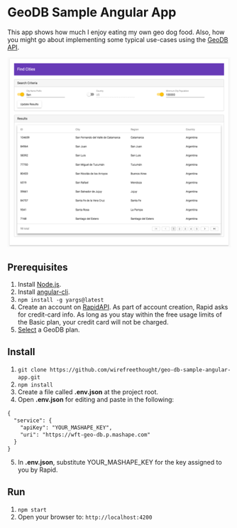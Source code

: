 # GeoDB Sample Angular App
This app shows how much I enjoy eating my own geo dog food. Also, how you might go about implementing some typical use-cases using the [GeoDB API](https://rapidapi.com/user/wirefreethought/package/GeoDB).

![Find Cities](/src/assets/screenshots/find-cities.png?raw=true "Find Cities")

## Prerequisites

1. Install [Node.js](https://nodejs.org/en/).
2. Install [angular-cli](https://github.com/angular/angular-cli).
3. ```npm install -g yargs@latest```
4. Create an account on [RapidAPI](https://rapidapi.com). As part of account creation, Rapid asks for credit-card info. As long as you stay within the free usage limits of the Basic plan, your credit card will not be charged.
5. [Select](https://rapidapi.com/user/wirefreethought/package/GeoDB/pricing) a GeoDB plan.

## Install
1. ```git clone https://github.com/wirefreethought/geo-db-sample-angular-app.git```
2. ```npm install```
3. Create a file called **.env.json** at the project root.
4. Open **.env.json** for editing and paste in the following:
```
{
  "service": {
    "apiKey": "YOUR_MASHAPE_KEY",
    "uri": "https://wft-geo-db.p.mashape.com"    
  }
}
```
5. In **.env.json**, substitute YOUR_MASHAPE_KEY for the key assigned to you by Rapid.

## Run
1. ```npm start```
3. Open your browser to: ```http://localhost:4200```
